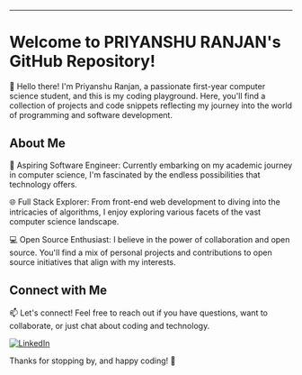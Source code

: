 

---

# Welcome to PRIYANSHU RANJAN's GitHub Repository!

👋 Hello there! I'm Priyanshu Ranjan, a passionate first-year computer science student, and this is my coding playground. Here, you'll find a collection of projects and code snippets reflecting my journey into the world of programming and software development.

## About Me

🚀 Aspiring Software Engineer: Currently embarking on my academic journey in computer science, I'm fascinated by the endless possibilities that technology offers.

🌐 Full Stack Explorer: From front-end web development to diving into the intricacies of algorithms, I enjoy exploring various facets of the vast computer science landscape.

💻 Open Source Enthusiast: I believe in the power of collaboration and open source. You'll find a mix of personal projects and contributions to open source initiatives that align with my interests.


## Connect with Me

📫 Let's connect! Feel free to reach out if you have questions, want to collaborate, or just chat about coding and technology.

[![LinkedIn](https://img.shields.io/badge/LinkedIn-Connect-blue)](https://www.linkedin.com/in/priyanshu-ranjan-2261b6257/)


Thanks for stopping by, and happy coding! 🚀



<!---
priyanshuranjan2024/priyanshuranjan2024 is a ✨ special ✨ repository because its `README.md` (this file) appears on your GitHub profile.
You can click the Preview link to take a look at your changes.
--->
